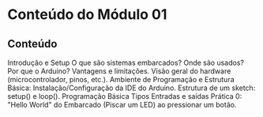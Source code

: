 # Conteúdo do Módulo 01

## Conteúdo
Introdução e Setup 
 O que são sistemas embarcados? Onde são usados?
 Por que o Arduino? Vantagens e limitações.
Visão geral do hardware (microcontrolador, pinos, etc.).
 Ambiente de Programação e Estrutura Básica:
 Instalação/Configuração da IDE do Arduino.
 Estrutura de um sketch: setup() e loop().
Programação Básica
 Tipos
Entradas e saídas
 Prática 0: "Hello World" do Embarcado (Piscar um LED) ao pressionar um botão.

